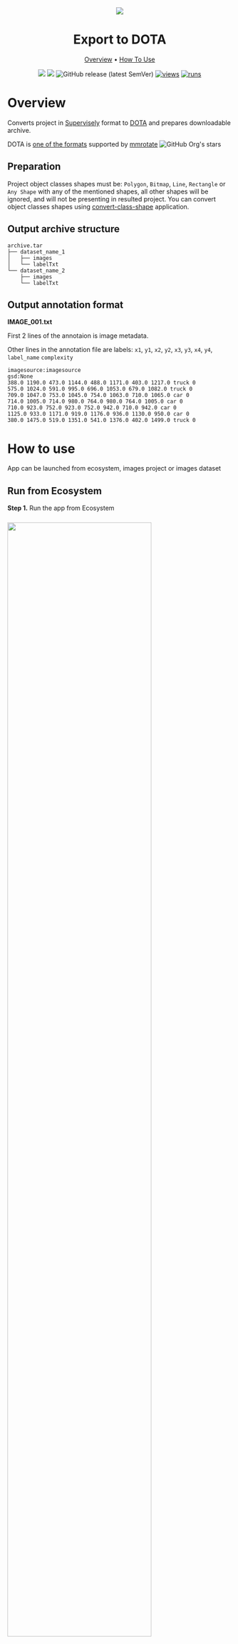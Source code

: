 
<div align="center" markdown>
<img src="https://user-images.githubusercontent.com/115161827/203993840-5a170216-d7a2-4e45-a74a-4b4c856e5b2f.jpg"/>  

# Export to DOTA

<p align="center">
  <a href="#Overview">Overview</a> •
  <a href="#How-to-use">How To Use</a>
</p>

[![](https://img.shields.io/badge/supervisely-ecosystem-brightgreen)](https://ecosystem.supervisely.com/apps/export-to-dota)
[![](https://img.shields.io/badge/slack-chat-green.svg?logo=slack)](https://supervisely.com/slack)
![GitHub release (latest SemVer)](https://img.shields.io/github/v/release/supervisely-ecosystem/export-to-dota)
[![views](https://app.supervisely.com/img/badges/views/supervisely-ecosystem/export-to-dota.png)](https://supervisely.com)
[![runs](https://app.supervisely.com/img/badges/runs/supervisely-ecosystem/export-to-dota.png)](https://supervisely.com)

</div>

# Overview

Converts project in [Supervisely](https://docs.supervisely.com/data-organization/00_ann_format_navi) format to [DOTA](https://captain-whu.github.io/DOTA/dataset.html) and prepares downloadable archive. 

DOTA is [one of the formats](https://github.com/open-mmlab/mmrotate/tree/main/tools/data#data-preparation-for-rotation-detection) supported by [mmrotate](https://github.com/open-mmlab/mmrotate) ![GitHub Org's stars](https://img.shields.io/github/stars/open-mmlab/mmrotate?style=social)


## Preparation

Project object classes shapes must be: `Polygon`, `Bitmap`, `Line`, `Rectangle` or `Any Shape` with any of the mentioned shapes, all other shapes will be ignored, and will not be presenting in resulted project. You can convert object classes shapes using [convert-class-shape](https://ecosystem.supervisely.com/apps/convert-class-shape) application.

## Output archive structure

```
archive.tar
├── dataset_name_1
│   ├── images
│   └── labelTxt
└── dataset_name_2
    ├── images
    └── labelTxt
```

## Output annotation format

**IMAGE_001.txt**

First 2 lines of the annotaion is image metadata.

Other lines in the annotation file are labels: `x1`, `y1`, `x2`, `y2`, `x3`, `y3`, `x4`, `y4`, `label_name` `complexity` 

```
imagesource:imagesource
gsd:None
388.0 1190.0 473.0 1144.0 488.0 1171.0 403.0 1217.0 truck 0
575.0 1024.0 591.0 995.0 696.0 1053.0 679.0 1082.0 truck 0
709.0 1047.0 753.0 1045.0 754.0 1063.0 710.0 1065.0 car 0
714.0 1005.0 714.0 980.0 764.0 980.0 764.0 1005.0 car 0
710.0 923.0 752.0 923.0 752.0 942.0 710.0 942.0 car 0
1125.0 933.0 1171.0 919.0 1176.0 936.0 1130.0 950.0 car 0
380.0 1475.0 519.0 1351.0 541.0 1376.0 402.0 1499.0 truck 0
```

# How to use

App can be launched from ecosystem, images project or images dataset

## Run from Ecosystem

**Step 1.** Run the app from Ecosystem

<img src="https://user-images.githubusercontent.com/115161827/203999489-57154128-ae87-4813-a2c8-560ce6614ed4.jpg" width="80%" style='padding-top: 10px'>  

**Step 2.** Select input project or dataset and press the Run button

<img src="https://user-images.githubusercontent.com/115161827/203999453-a36b56c9-5be5-475f-b075-3f02461c7503.gif" width="80%" style='padding-top: 10px'>

## Run from Images Project or Dataset

**Step 1.** Run the application from the context menu of the Images Project or Dataset

<img src="https://user-images.githubusercontent.com/115161827/203999520-b935e4a5-f06f-4e87-afef-09fb82026a9e.png" width="80%" style='padding-top: 10px'>  

**Step 2.** Press the Run button

<img src="https://user-images.githubusercontent.com/115161827/203999543-d85c56bb-de1b-4ec2-a00a-6ecc95d3f408.png" width="80%" style='padding-top: 10px'>

## Result

<img src="https://user-images.githubusercontent.com/115161827/203999558-b427801a-8e84-4064-a6a9-0925e4dd6c58.jpg" width="80%" style='padding-top: 10px'>
